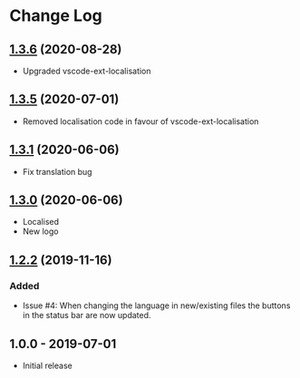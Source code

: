 # Change Log

## [1.3.6](https://github.com/sketchbuch/vsc-quokka-statusbar/compare/v1.3.5...v1.3.6) (2020-08-28)

- Upgraded vscode-ext-localisation

## [1.3.5](https://github.com/sketchbuch/vsc-quokka-statusbar/compare/v1.3.1...v1.3.5) (2020-07-01)

- Removed localisation code in favour of vscode-ext-localisation

## [1.3.1](https://github.com/sketchbuch/vsc-quokka-statusbar/compare/v1.3.0...v1.3.1) (2020-06-06)

- Fix translation bug

## [1.3.0](https://github.com/sketchbuch/vsc-quokka-statusbar/compare/v1.2.2...v1.3.0) (2020-06-06)

- Localised
- New logo

## [1.2.2](https://github.com/sketchbuch/vsc-quokka-statusbar/compare/v1.0.0...v1.2.2) (2019-11-16)

### Added
- Issue #4: When changing the language in new/existing files the buttons in the status bar are now updated.

## 1.0.0 - 2019-07-01

- Initial release
